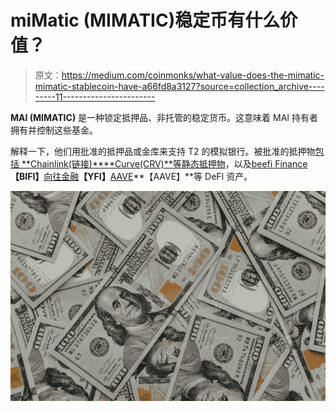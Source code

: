# miMatic (MIMATIC)稳定币有什么价值？

> 原文：<https://medium.com/coinmonks/what-value-does-the-mimatic-mimatic-stablecoin-have-a66fd8a3127?source=collection_archive---------11----------------------->

**MAI (MIMATIC)** 是一种锁定抵押品、非托管的稳定货币。这意味着 MAI 持有者拥有并控制这些基金。

解释一下，他们用批准的抵押品或金库来支持 T2 的模拟银行。被批准的抵押物[包括 **Chainlink(链接)****Curve(CRV)**等静态抵押物](https://docs.mai.finance/stablecoin-economics)，以及[beefi Finance](/geekculture/can-beefy-finance-bifi-make-money-from-multichain-yield-and-compound-interest-market-mad-house-eba4fbc43110)**【BIFI】**[向往金融](https://finematics.medium.com/yearn-finance-and-yfi-token-explained-229d66106b69)**【YFI】**[AAVE](https://finematics.medium.com/yearn-finance-and-yfi-token-explained-229d66106b69)**【AAVE】**等 DeFI 资产。

![](img/876b38008ea889912d7195ead5a39581.png)